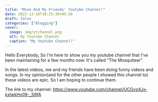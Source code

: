 ```yaml
---
title: "Mine And My Friends' Youtube Channel!"
date: 2022-12-16T18:25:30+05:30
draft: false
categories: ["Blogging"]
cover:
  image: img/ytchannel.png
  alt: My Youtube Channel
  caption: "My Youtube Channel!"
---
```


Hello Everybody, So I'm here to show you my youtube channel that I've been maintaining for a few months now. It's called "The Mosquiteer".

In the latest videos, me and my friends have been doing funny videos and songs. In my opinion(and for the other people I showed this channel to) these videos are epic. So I am hoping to continue them.

The link to my channel: https://www.youtube.com/channel/UCGyz4Jx-kxlwkHv09-_S9fA
